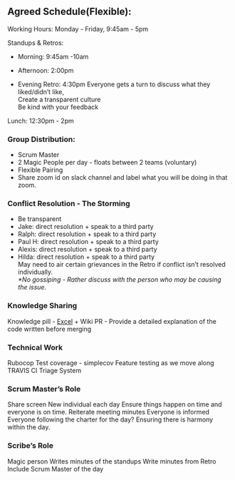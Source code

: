 ## Agreed Schedule(Flexible):
Working Hours: Monday - Friday, 9:45am - 5pm

Standups & Retros: <br>
  - Morning: 9:45am -10am
  - Afternoon: 2:00pm

  - Evening Retro: 4:30pm
Everyone gets a turn to discuss what they liked/didn’t like,<br>
Create a transparent culture<br>
Be kind with your feedback<br>

Lunch: 12:30pm - 2pm

### Group Distribution:
- Scrum Master 
- 2 Magic People per day - floats between 2 teams (voluntary)
- Flexible Pairing
- Share zoom id on slack channel and label what you will be doing in that zoom.

### Conflict Resolution - The Storming
- Be transparent
- Jake: direct resolution + speak to a third party<br>
- Ralph: direct resolution + speak to a third party<br>
- Paul H: direct resolution + speak to a third party<br>
- Alexis: direct resolution + speak to a third party<br>
- Hilda: direct resolution + speak to a third party<br>
May need to air certain grievances in the Retro if conflict isn’t resolved individually.<br>
_*No gossiping - Rather discuss with the person who may be causing the issue._

### Knowledge Sharing
Knowledge pill - [Excel](https://docs.google.com/spreadsheets/d/13d-fdmzWWj5rM6z8Brunjur11BmDAGj0mmAPoBVnDZg/edit#gid=0) + Wiki
PR - Provide a detailed explanation of the code written before merging

### Technical Work
Rubocop
Test coverage - simplecov
Feature testing as we move along
TRAVIS CI
Triage System

### Scrum Master’s Role
Share screen
New individual each day
Ensure things happen on time and everyone is on time.
Reiterate meeting minutes
Everyone is informed
Everyone following the charter for the day?
Ensuring there is harmony within the day.


### Scribe’s Role
Magic person
Writes minutes of the standups
Write minutes from Retro
Include Scrum Master of the day